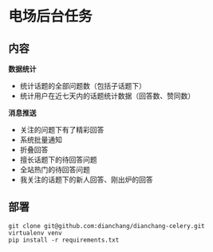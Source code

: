 # 电场后台任务

## 内容

**数据统计**

* 统计话题的全部问题数（包括子话题下）
* 统计用户在近七天内的话题统计数据（回答数、赞同数）

**消息推送**

* 关注的问题下有了精彩回答
* 系统批量通知
* 折叠回答
* 擅长话题下的待回答问题
* 全站热门的待回答问题
* 我关注的话题下的新人回答、刚出炉的回答

## 部署

```
git clone git@github.com:dianchang/dianchang-celery.git
virtualenv venv
pip install -r requirements.txt
```
